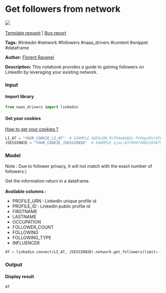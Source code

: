 # Get followers from network

[![](https://naasai-public.s3.eu-west-3.amazonaws.com/open\_in\_naas.svg)](https://app.naas.ai/user-redirect/naas/downloader?url=https://raw.githubusercontent.com/jupyter-naas/awesome-notebooks/master/LinkedIn/LinkedIn\_Get\_followers\_from\_network.ipynb)\
\
[Template request](https://github.com/jupyter-naas/awesome-notebooks/issues/new?assignees=\&labels=\&template=template-request.md\&title=Tool+-+Action+of+the+notebook+) | [Bug report](https://github.com/jupyter-naas/awesome-notebooks/issues/new?assignees=\&labels=bug\&template=bug\_report.md\&title=LinkedIn+-+Get+followers+from+network:+Error+short+description)

**Tags:** #linkedin #network #followers #naas\_drivers #content #snippet #dataframe

**Author:** [Florent Ravenel](https://www.linkedin.com/in/florent-ravenel/)

**Description:** This notebook provides a guide to gaining followers on LinkedIn by leveraging your existing network.

### Input

#### Import library

```python
from naas_drivers import linkedin
```

#### Get your cookies

[How to get your cookies ?](https://www.notion.so/LinkedIn-driver-Get-your-cookies-d20a8e7e508e42af8a5b52e33f3dba75)

```python
LI_AT = "YOUR_COOKIE_LI_AT"  # EXAMPLE AQFAzQN_PLPR4wAAAXc-FCKmgiMit5FLdY1af3-2
JSESSIONID = "YOUR_COOKIE_JSESSIONID"  # EXAMPLE ajax:8379907400220387585
```

### Model

Note : Due to follower privacy, it will not match with the exact number of followers.\


Get the information return in a dataframe.\
\
**Available columns :**

* PROFILE\_URN : LinkedIn unique profile id
* PROFILE\_ID : LinkedIn public profile id
* FIRSTNAME
* LASTNAME
* OCCUPATION
* FOLLOWER\_COUNT
* FOLLOWING
* FOLLOWING\_TYPE
* INFLUENCER

```python
df = linkedin.connect(LI_AT, JSESSIONID).network.get_followers(limit=-1)
```

### Output

#### Display result

```python
df
```
